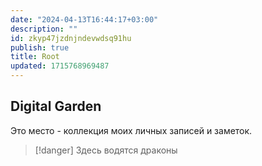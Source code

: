 ```yaml
---
date: "2024-04-13T16:44:17+03:00"
description: ""
id: zkyp47jzdnjndevwdsq91hu
publish: true
title: Root
updated: 1715768969487
---
```

## Digital Garden

Это место - коллекция моих личных записей и заметок.

> [!danger] Здесь водятся драконы
